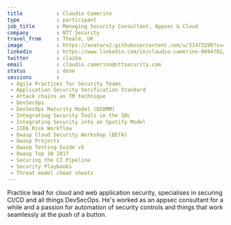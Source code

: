 ```yaml
---
title           : Claudio Camerino
type            : participant
job_title       : Managing Security Consultant, Appsec & Cloud
company         : NTT Security
travel_from     : Theale, UK
image           : https://avatars2.githubusercontent.com/u/31473290?s=460&v=4
linkedin        : https://www.linkedin.com/in/claudio-camerino-0694702/
twitter         : clazba
email           : claudio.camerino@nttsecurity.com
status          : done
sessions        :
 - Agile Practices for Security Teams
 - Application Security Verification Standard
 - Attack chains as TM technique
 - DevSecOps
 - DevSecOps Maturity Model (DSOMM)
 - Integrating Security Tools in the SDL
 - Integrating Security into an Spotify Model
 - JIRA Risk Workflow
 - Owasp Cloud Security Workshop (BETA)
 - Owasp Projects
 - Owasp Testing Guide v5
 - Owasp Top 10 2017
 - Securing the CI Pipeline
 - Security Playbooks
 - Threat model cheat sheets
---
```



Practice lead for cloud and web application security, specialises in securing CI/CD and all things DevSecOps. He's worked as an appsec consultant for a while and  a passion for automation of security controls and things that work seamlessly at the push of a button.

